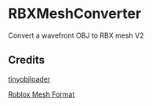 # RBXMeshConverter
 Convert a wavefront OBJ to RBX mesh V2

## Credits
[tinyobjloader](https://github.com/tinyobjloader/tinyobjloader)

[Roblox Mesh Format](https://devforum.roblox.com/t/roblox-mesh-format/326114)
